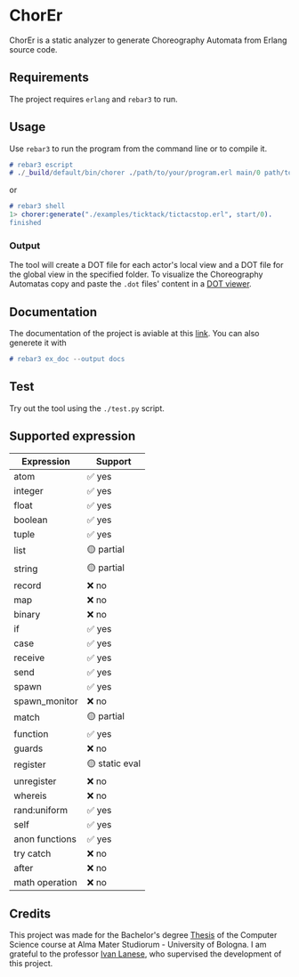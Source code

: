 # ChorEr

ChorEr is a static analyzer to generate Choreography Automata from Erlang source code.

## Requirements

The project requires `erlang` and `rebar3` to run.

## Usage

Use `rebar3` to run the program from the command line or to compile it.

```erlang
# rebar3 escript
# ./_build/default/bin/chorer ./path/to/your/program.erl main/0 path/to/folder
```

or

```erlang
# rebar3 shell
1> chorer:generate("./examples/ticktack/tictacstop.erl", start/0).
finished
```

### Output

The tool will create a DOT file for each actor's local view and a DOT file for the global view in the specified folder. To visualize the Choreography Automatas copy and paste the `.dot` files' content in a [DOT viewer](https://dreampuf.github.io/GraphvizOnline).

## Documentation

The documentation of the project is aviable at this [link](https://gabrielegenovese.github.io/chorer/). You can also generete it with

```erlang
# rebar3 ex_doc --output docs
```

## Test

Try out the tool using the `./test.py` script.

## Supported expression

| Expression     | Support        |
| -------------- | -------------- |
| atom           | ✅ yes         |
| integer        | ✅ yes         |
| float          | ✅ yes         |
| boolean        | ✅ yes         |
| tuple          | ✅ yes         |
| list           | 🟡 partial     |
| string         | 🟡 partial     |
| record         | ❌ no          |
| map            | ❌ no          |
| binary         | ❌ no          |
| if             | ✅ yes         |
| case           | ✅ yes         |
| receive        | ✅ yes         |
| send           | ✅ yes         |
| spawn          | ✅ yes         |
| spawn_monitor  | ❌ no          |
| match          | 🟡 partial     |
| function       | ✅ yes         |
| guards         | ❌ no          |
| register       | 🟡 static eval |
| unregister     | ❌ no          |
| whereis        | ❌ no          |
| rand:uniform   | ✅ yes         |
| self           | ✅ yes         |
| anon functions | ✅ yes         |
| try catch      | ❌ no          |
| after          | ❌ no          |
| math operation | ❌ no          |

## Credits

This project was made for the Bachelor's degree [Thesis](https://gabrielegenovese.github.io/chorer/assets/thesis.pdf) of the Computer Science course at Alma Mater Studiorum - University of Bologna. I am grateful to the professor [Ivan Lanese](http://www.cs.unibo.it/~lanese/), who supervised the development of this project.
